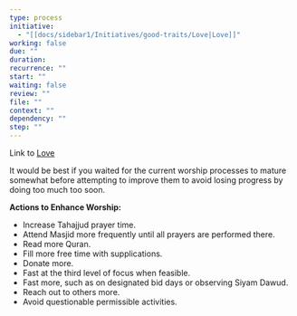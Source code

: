 ```yaml
---
type: process
initiative:
  - "[[docs/sidebar1/Initiatives/good-traits/Love|Love]]"
working: false
due: ""
duration: 
recurrence: ""
start: ""
waiting: false
review: ""
file: ""
context: ""
dependency: ""
step: ""
---
```


Link to [Love](docs/sidebar1/Initiatives/good-traits/Love.md)

It would be best if you waited for the current worship processes to mature somewhat before attempting to improve them to avoid losing progress by doing too much too soon.

**Actions to Enhance Worship:**

* Increase Tahajjud prayer time.
* Attend Masjid more frequently until all prayers are performed there.
* Read more Quran.
* Fill more free time with supplications.
* Donate more.
* Fast at the third level of focus when feasible.
* Fast more, such as on designated bid days or observing Siyam Dawud.
* Reach out to others more.
* Avoid questionable permissible activities.
 

